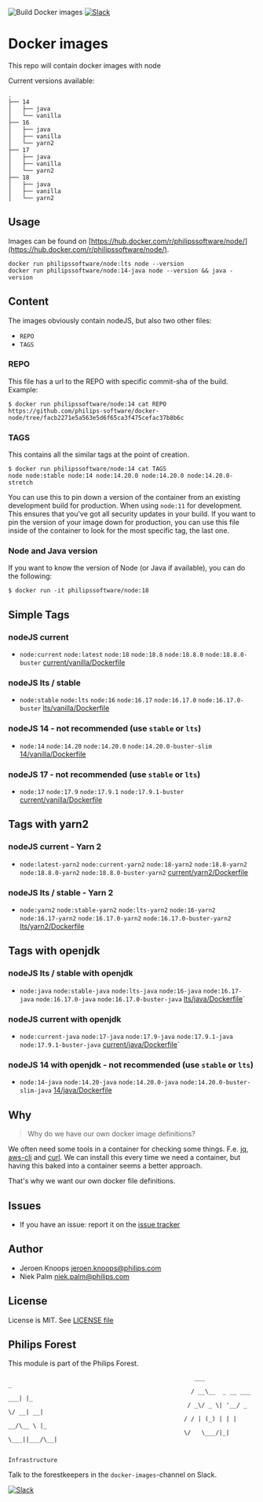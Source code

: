 ![Build Docker images](https://github.com/philips-software/docker-node/workflows/Build%20Docker%20images/badge.svg)
[![Slack](https://philips-software-slackin.now.sh/badge.svg)](https://philips-software-slackin.now.sh)

# Docker images

This repo will contain docker images with node

Current versions available:
```
.
├── 14
│   ├── java
│   └── vanilla
├── 16
│   ├── java
│   ├── vanilla
│   └── yarn2
├── 17
│   ├── java
│   ├── vanilla
│   └── yarn2
├── 18
│   ├── java
│   ├── vanilla
│   └── yarn2
```

## Usage

Images can be found on [https://hub.docker.com/r/philipssoftware/node/](https://hub.docker.com/r/philipssoftware/node/).

```
docker run philipssoftware/node:lts node --version
docker run philipssoftware/node:14-java node --version && java -version
```

## Content

The images obviously contain nodeJS, but also two other files:
- `REPO`
- `TAGS`

### REPO

This file has a url to the REPO with specific commit-sha of the build.
Example:

```
$ docker run philipssoftware/node:14 cat REPO
https://github.com/philips-software/docker-node/tree/facb2271e5a563e5d6f65ca3f475cefac37b8b6c
```

### TAGS

This contains all the similar tags at the point of creation.

```
$ docker run philipssoftware/node:14 cat TAGS
node node:stable node:14 node:14.20.0 node:14.20.0 node:14.20.0-stretch
```

You can use this to pin down a version of the container from an existing development build for production. When using `node:11` for development. This ensures that you've got all security updates in your build. If you want to pin the version of your image down for production, you can use this file inside of the container to look for the most specific tag, the last one.

### Node and Java version

If you want to know the version of Node (or Java if available), you can do the following:

```
$ docker run -it philipssoftware/node:18
```

## Simple Tags

### nodeJS current
- `node:current` `node:latest` `node:18` `node:18.8` `node:18.8.0` `node:18.8.0-buster` [current/vanilla/Dockerfile](current/vanilla/Dockerfile)

### nodeJS lts / stable
- `node:stable` `node:lts` `node:16` `node:16.17` `node:16.17.0` `node:16.17.0-buster` [lts/vanilla/Dockerfile](lts/vanilla/Dockerfile)

### nodeJS 14 - not recommended (use `stable` or `lts`)
- `node:14` `node:14.20` `node:14.20.0` `node:14.20.0-buster-slim` [14/vanilla/Dockerfile](14/vanilla/Dockerfile)

### nodeJS 17 - not recommended (use `stable` or `lts`)
- `node:17` `node:17.9` `node:17.9.1` `node:17.9.1-buster` [current/vanilla/Dockerfile](current/vanilla/Dockerfile)

## Tags with yarn2

### nodeJS current - Yarn 2
-  `node:latest-yarn2` `node:current-yarn2` `node:18-yarn2` `node:18.8-yarn2` `node:18.8.0-yarn2` `node:18.8.0-buster-yarn2` [current/yarn2/Dockerfile](current/yarn2/Dockerfile)

### nodeJS lts / stable - Yarn 2
- `node:yarn2` `node:stable-yarn2` `node:lts-yarn2` `node:16-yarn2` `node:16.17-yarn2` `node:16.17.0-yarn2` `node:16.17.0-buster-yarn2` [lts/yarn2/Dockerfile](lts/yarn2/Dockerfile)

## Tags with openjdk

### nodeJS lts / stable with openjdk
- `node:java` `node:stable-java` `node:lts-java` `node:16-java` `node:16.17-java` `node:16.17.0-java` `node:16.17.0-buster-java` [lts/java/Dockerfile](lts/java/Dockerfile)`

### nodeJS current with openjdk
- `node:current-java` `node:17-java` `node:17.9-java` `node:17.9.1-java` `node:17.9.1-buster-java` [current/java/Dockerfile](current/java/Dockerfile)`

### nodeJS 14 with openjdk - not recommended (use `stable` or `lts`)
- `node:14-java` `node:14.20-java` `node:14.20.0-java` `node:14.20.0-buster-slim-java` [14/java/Dockerfile](14/java/Dockerfile)

## Why

> Why do we have our own docker image definitions?

We often need some tools in a container for checking some things. F.e. [jq](https://stedolan.github.io/jq/), [aws-cli](https://aws.amazon.com/cli/) and [curl](https://curl.haxx.se/).
We can install this every time we need a container, but having this baked into a container seems a better approach.

That's why we want our own docker file definitions.

## Issues

- If you have an issue: report it on the [issue tracker](https://github.com/philips-software/docker-node/issues)

## Author

- Jeroen Knoops <jeroen.knoops@philips.com>
- Niek Palm <niek.palm@philips.com>

## License

License is MIT. See [LICENSE file](LICENSE.md)

## Philips Forest

This module is part of the Philips Forest.

```
                                                     ___                   _
                                                    / __\__  _ __ ___  ___| |_
                                                   / _\/ _ \| '__/ _ \/ __| __|
                                                  / / | (_) | | |  __/\__ \ |_
                                                  \/   \___/|_|  \___||___/\__|

                                                                 Infrastructure
```

Talk to the forestkeepers in the `docker-images`-channel on Slack.

[![Slack](https://philips-software-slackin.now.sh/badge.svg)](https://philips-software-slackin.now.sh)
